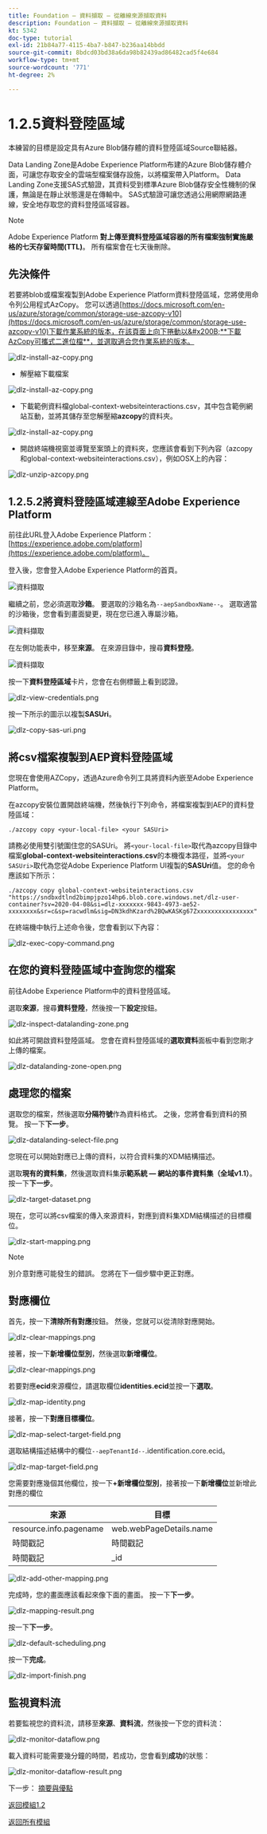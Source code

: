 ```yaml
---
title: Foundation — 資料擷取 — 從離線來源擷取資料
description: Foundation — 資料擷取 — 從離線來源擷取資料
kt: 5342
doc-type: tutorial
exl-id: 21b84a77-4115-4ba7-b847-b236aa14bbdd
source-git-commit: 8bdcd03bd38a6da98b82439ad86482cad5f4e684
workflow-type: tm+mt
source-wordcount: '771'
ht-degree: 2%

---
```


# 1.2.5資料登陸區域

本練習的目標是設定具有Azure Blob儲存體的資料登陸區域Source聯結器。

Data Landing Zone是Adobe Experience Platform布建的Azure Blob儲存體介面，可讓您存取安全的雲端型檔案儲存設施，以將檔案帶入Platform。 Data Landing Zone支援SAS式驗證，其資料受到標準Azure Blob儲存安全性機制的保護，無論是在靜止狀態還是在傳輸中。 SAS式驗證可讓您透過公用網際網路連線，安全地存取您的資料登陸區域容器。

>[!NOTE]
>
> Adobe Experience Platform **對上傳至資料登陸區域容器的所有檔案強制實施嚴格的七天存留時間(TTL)**。 所有檔案會在七天後刪除。


## 先決條件

若要將blob或檔案複製到Adobe Experience Platform資料登陸區域，您將使用命令列公用程式AzCopy。 您可以透過[https://docs.microsoft.com/en-us/azure/storage/common/storage-use-azcopy-v10](https://docs.microsoft.com/en-us/azure/storage/common/storage-use-azcopy-v10)下載作業系統的版本，在該頁面上向下捲動以&#x200B;**下載AzCopy可攜式二進位檔**，並選取適合您作業系統的版本。

![dlz-install-az-copy.png](./images/dlzinstallazcopy.png)

- 解壓縮下載檔案

![dlz-install-az-copy.png](./images/dlz1.png)

- 下載範例資料檔global-context-websiteinteractions.csv，其中包含範例網站互動，並將其儲存至您解壓縮&#x200B;**azcopy**&#x200B;的資料夾。

![dlz-install-az-copy.png](./images/dlz2.png)

- 開啟終端機視窗並導覽至案頭上的資料夾，您應該會看到下列內容（azcopy和global-context-websiteinteractions.csv），例如OSX上的內容：

![dlz-unzip-azcopy.png](./images/dlzunzipazcopy.png)

## 1.2.5.2將資料登陸區域連線至Adobe Experience Platform

前往此URL登入Adobe Experience Platform： [https://experience.adobe.com/platform](https://experience.adobe.com/platform)。

登入後，您會登入Adobe Experience Platform的首頁。

![資料擷取](./images/home.png)

繼續之前，您必須選取&#x200B;**沙箱**。 要選取的沙箱名為``--aepSandboxName--``。  選取適當的沙箱後，您會看到畫面變更，現在您已進入專屬沙箱。

![資料擷取](./images/sb1.png)

在左側功能表中，移至&#x200B;**來源**。 在來源目錄中，搜尋&#x200B;**資料登陸**。

![資料擷取](./images/sourcesdlz.png)

按一下&#x200B;**資料登陸區域**&#x200B;卡片，您會在右側標籤上看到認證。

![dlz-view-credentials.png](./images/dlzviewcredentials.png)

按一下所示的圖示以複製&#x200B;**SASUri**。

![dlz-copy-sas-uri.png](./images/dlzcopysasuri.png)

## 將csv檔案複製到AEP資料登陸區域

您現在會使用AZCopy，透過Azure命令列工具將資料內嵌至Adobe Experience Platform。

在azcopy安裝位置開啟終端機，然後執行下列命令，將檔案複製到AEP的資料登陸區域：

``./azcopy copy <your-local-file> <your SASUri>``

請務必使用雙引號圍住您的SASUri。 將`<your-local-file>`取代為azcopy目錄中檔案&#x200B;**global-context-websiteinteractions.csv**&#x200B;的本機復本路徑，並將`<your SASUri>`取代為您從Adobe Experience Platform UI複製的&#x200B;**SASUri**&#x200B;值。 您的命令應該如下所示：

```command
./azcopy copy global-context-websiteinteractions.csv "https://sndbxdtlnd2bimpjpzo14hp6.blob.core.windows.net/dlz-user-container?sv=2020-04-08&si=dlz-xxxxxxx-9843-4973-ae52-xxxxxxxx&sr=c&sp=racwdlm&sig=DN3kdhKzard%2BQwKASKg67Zxxxxxxxxxxxxxxxx"
```

在終端機中執行上述命令後，您會看到以下內容：

![dlz-exec-copy-command.png](./images/dlzexeccopycommand.png)

## 在您的資料登陸區域中查詢您的檔案

前往Adobe Experience Platform中的資料登陸區域。

選取&#x200B;**來源**，搜尋&#x200B;**資料登陸**，然後按一下&#x200B;**設定**&#x200B;按鈕。

![dlz-inspect-datalanding-zone.png](./images/dlzinspectdatalandingzone.png)

如此將可開啟資料登陸區域。 您會在資料登陸區域的&#x200B;**選取資料**&#x200B;面板中看到您剛才上傳的檔案。

![dlz-datalanding-zone-open.png](./images/dlzdatalandingzoneopen.png)

## 處理您的檔案

選取您的檔案，然後選取&#x200B;**分隔符號**&#x200B;作為資料格式。 之後，您將會看到資料的預覽。 按一下&#x200B;**下一步**。

![dlz-datalanding-select-file.png](./images/dlzdatalandingselectfile.png)

您現在可以開始對應已上傳的資料，以符合資料集的XDM結構描述。

選取&#x200B;**現有的資料集**，然後選取資料集&#x200B;**示範系統 — 網站的事件資料集（全域v1.1）**。 按一下&#x200B;**下一步**。

![dlz-target-dataset.png](./images/dlztargetdataset.png)

現在，您可以將csv檔案的傳入來源資料，對應到資料集XDM結構描述的目標欄位。

![dlz-start-mapping.png](./images/dlzstartmapping.png)

>[!NOTE]
>
> 別介意對應可能發生的錯誤。 您將在下一個步驟中更正對應。

## 對應欄位

首先，按一下&#x200B;**清除所有對應**&#x200B;按鈕。 然後，您就可以從清除對應開始。

![dlz-clear-mappings.png](./images/mappings1.png)

接著，按一下&#x200B;**新增欄位型別**，然後選取&#x200B;**新增欄位**。

![dlz-clear-mappings.png](./images/dlzclearmappings.png)

若要對應&#x200B;**ecid**&#x200B;來源欄位，請選取欄位&#x200B;**identities.ecid**&#x200B;並按一下&#x200B;**選取**。

![dlz-map-identity.png](./images/dlzmapidentity.png)

接著，按一下&#x200B;**對應目標欄位**。

![dlz-map-select-target-field.png](./images/dlzmapselecttargetfield.png)

選取結構描述結構中的欄位``--aepTenantId--``.identification.core.ecid。

![dlz-map-target-field.png](./images/dlzmaptargetfield.png)

您需要對應幾個其他欄位，按一下&#x200B;**+新增欄位型別**，接著按一下&#x200B;**新增欄位**&#x200B;並新增此對應的欄位

| 來源 | 目標 |
|---|---|
| resource.info.pagename | web.webPageDetails.name |
| 時間戳記 | 時間戳記 |
| 時間戳記 | _id |

![dlz-add-other-mapping.png](./images/dlzaddothermapping.png)

完成時，您的畫面應該看起來像下面的畫面。 按一下&#x200B;**下一步**。

![dlz-mapping-result.png](./images/dlzmappingresult.png)

按一下&#x200B;**下一步**。

![dlz-default-scheduling.png](./images/dlzdefaultscheduling.png)

按一下&#x200B;**完成**。

![dlz-import-finish.png](./images/dlzimportfinish.png)

## 監視資料流

若要監視您的資料流，請移至&#x200B;**來源**、**資料流**，然後按一下您的資料流：

![dlz-monitor-dataflow.png](./images/dlzmonitordataflow.png)

載入資料可能需要幾分鐘的時間，若成功，您會看到&#x200B;**成功**&#x200B;的狀態：

![dlz-monitor-dataflow-result.png](./images/dlzmonitordataflowresult.png)

下一步： [摘要與優點](./summary.md)

[返回模組1.2](./data-ingestion.md)

[返回所有模組](../../../overview.md)
